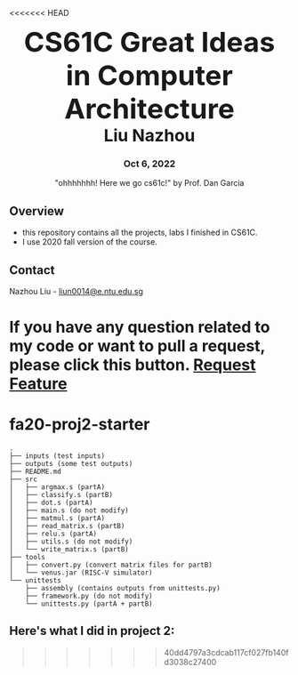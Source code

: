 <<<<<<< HEAD
 <div align="center">
    <h2 style="font-size: 50px; font-weight: bold; margin: 0px;">
        CS61C Great Ideas in Computer Architecture
    </h2>
    <h2 style="font-size: 30px; margin: 0px;">
        Liu Nazhou
    </h2>
    <h3>Oct 6, 2022</h3>
    "ohhhhhhh! Here we go cs61c!" by Prof. Dan Garcia
</div>
  
## Overview
- this repository contains all the projects, labs I finished in CS61C.
- I use 2020 fall version of the course.

## Contact
Nazhou Liu - [liun0014@e.ntu.edu.sg](mailto:liun0014@e.ntu.edu.sg)

If you have any question related to my code or want to pull a request, please click this button.
<a href="https://github.com/JoeLiu996/Photo-sharing-web-application/issues">
        Request Feature
    </a>
=======
# fa20-proj2-starter

```
.
├── inputs (test inputs)
├── outputs (some test outputs)
├── README.md
├── src
│   ├── argmax.s (partA)
│   ├── classify.s (partB)
│   ├── dot.s (partA)
│   ├── main.s (do not modify)
│   ├── matmul.s (partA)
│   ├── read_matrix.s (partB)
│   ├── relu.s (partA)
│   ├── utils.s (do not modify)
│   └── write_matrix.s (partB)
├── tools
│   ├── convert.py (convert matrix files for partB)
│   └── venus.jar (RISC-V simulator)
└── unittests
    ├── assembly (contains outputs from unittests.py)
    ├── framework.py (do not modify)
    └── unittests.py (partA + partB)
```


## Here's what I did in project 2:
>>>>>>> 40dd4797a3cdcab117cf027fb140fd3038c27400
